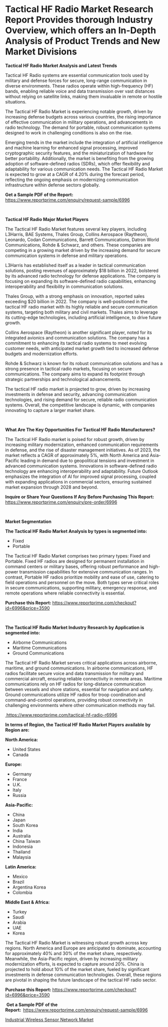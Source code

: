 <p><h1>Tactical HF Radio Market Research Report Provides thorough Industry Overview, which offers an In-Depth Analysis of Product Trends and New Market Divisions</h1></p><p><strong>Tactical HF Radio Market Analysis and Latest Trends</strong></p>
<p><p>Tactical HF Radio systems are essential communication tools used by military and defense forces for secure, long-range communication in diverse environments. These radios operate within high-frequency (HF) bands, enabling reliable voice and data transmission over vast distances without relying on satellite links, making them invaluable in remote or hostile situations. </p><p>The Tactical HF Radio Market is experiencing notable growth, driven by increasing defense budgets across various countries, the rising importance of effective communication in military operations, and advancements in radio technology. The demand for portable, robust communication systems designed to work in challenging conditions is also on the rise. </p><p>Emerging trends in the market include the integration of artificial intelligence and machine learning for enhanced signal processing, improved cryptographic security features, and the miniaturization of hardware for better portability. Additionally, the market is benefiting from the growing adoption of software-defined radios (SDRs), which offer flexibility and adaptability for various communication needs. The Tactical HF Radio Market is expected to grow at a CAGR of 4.20% during the forecast period, reflecting the ongoing emphasis on modernizing communication infrastructure within defense sectors globally.</p></p>
<p><strong>Get a Sample PDF of the Report:&nbsp;</strong> <a href="https://www.reportprime.com/enquiry/request-sample/6996?utm_campaign=3444&utm_medium=2&utm_source=Github&utm_content=ia&utm_term=19032025&utm_id=tactical-hf-radio">https://www.reportprime.com/enquiry/request-sample/6996</a></p>
<p>&nbsp;</p>
<p><strong>Tactical HF Radio Major Market Players</strong></p>
<p><p>The Tactical HF Radio Market features several key players, including L3Harris, BAE Systems, Thales Group, Collins Aerospace (Raytheon), Leonardo, Codan Communications, Barrett Communications, Datron World Communications, Rohde & Schwarz, and others. These companies are competing in a growing market driven by the increasing demand for secure communication systems in defense and military operations.</p><p>L3Harris has established itself as a leader in tactical communication solutions, posting revenues of approximately $18 billion in 2022, bolstered by its advanced radio technology for defense applications. The company is focusing on expanding its software-defined radio capabilities, enhancing interoperability and flexibility in communication solutions.</p><p>Thales Group, with a strong emphasis on innovation, reported sales exceeding $20 billion in 2022. The company is well-positioned in the tactical HF radio market with its highly reliable and secure communication systems, targeting both military and civil markets. Thales aims to leverage its cutting-edge technologies, including artificial intelligence, to drive future growth.</p><p>Collins Aerospace (Raytheon) is another significant player, noted for its integrated avionics and communication solutions. The company has a commitment to enhancing its tactical radio systems to meet evolving customer needs, with anticipated market growth tied to increased defense budgets and modernization efforts.</p><p>Rohde & Schwarz is known for its robust communication solutions and has a strong presence in tactical radio markets, focusing on secure communications. The company aims to expand its footprint through strategic partnerships and technological advancements.</p><p>The tactical HF radio market is projected to grow, driven by increasing investments in defense and security, advancing communication technologies, and rising demand for secure, reliable radio communication systems. Overall, the competitive landscape is dynamic, with companies innovating to capture a larger market share.</p></p>
<p>&nbsp;</p>
<p><strong>What Are The Key Opportunities For Tactical HF Radio Manufacturers?</strong></p>
<p><p>The Tactical HF Radio market is poised for robust growth, driven by increasing military modernization, enhanced communication requirements in defense, and the rise of disaster management initiatives. As of 2023, the market reflects a CAGR of approximately 5%, with North America and Asia-Pacific leading in demand due to geopolitical tensions and investment in advanced communication systems. Innovations in software-defined radio technology are enhancing interoperability and adaptability. Future Outlook emphasizes the integration of AI for improved signal processing, coupled with expanding applications in commercial sectors, ensuring sustained market expansion through 2028 and beyond.</p></p>
<p><strong>Inquire or Share Your Questions If Any Before Purchasing This Report:</strong> <a href="https://www.reportprime.com/enquiry/pre-order/6996?utm_campaign=3444&utm_medium=2&utm_source=Github&utm_content=ia&utm_term=19032025&utm_id=tactical-hf-radio">https://www.reportprime.com/enquiry/pre-order/6996</a></p>
<p>&nbsp;</p>
<p><strong>Market Segmentation</strong></p>
<p><strong>The Tactical HF Radio Market Analysis by types is segmented into:</strong></p>
<p><ul><li>Fixed</li><li>Portable</li></ul></p>
<p><p>The Tactical HF Radio Market comprises two primary types: Fixed and Portable. Fixed HF radios are designed for permanent installation in command centers or military bases, offering robust performance and high-power transmission capabilities for extensive communication ranges. In contrast, Portable HF radios prioritize mobility and ease of use, catering to field operations and personnel on the move. Both types serve critical roles in secure communications, supporting military, emergency response, and remote operations where reliable connectivity is essential.</p></p>
<p><strong>Purchase this Report:&nbsp;</strong><a href="https://www.reportprime.com/checkout?id=6996&price=3590&utm_campaign=3444&utm_medium=2&utm_source=Github&utm_content=ia&utm_term=19032025&utm_id=tactical-hf-radio">https://www.reportprime.com/checkout?id=6996&price=3590</a></p>
<p>&nbsp;</p>
<p><strong>The Tactical HF Radio Market Industry Research by Application is segmented into:</strong></p>
<p><ul><li>Airborne Communications</li><li>Maritime Communications</li><li>Ground Communications</li></ul></p>
<p><p>The Tactical HF Radio Market serves critical applications across airborne, maritime, and ground communications. In airborne communications, HF radios facilitate secure voice and data transmission for military and commercial aircraft, ensuring reliable connectivity in remote areas. Maritime communications rely on HF radios for long-distance communication between vessels and shore stations, essential for navigation and safety. Ground communications utilize HF radios for troop coordination and command-and-control operations, providing robust connectivity in challenging environments where other communication methods may fail.</p></p>
<p><a href="https://www.reportprime.com/tactical-hf-radio-r6996?utm_campaign=3444&utm_medium=2&utm_source=Github&utm_content=ia&utm_term=19032025&utm_id=tactical-hf-radio">&nbsp;https://www.reportprime.com/tactical-hf-radio-r6996</a></p>
<p><strong>In terms of Region, the Tactical HF Radio Market Players available by Region are:</strong></p>
<p>
    <p> <strong> North America: </strong>
        <ul>
            <li>United States</li>
            <li>Canada</li>
        </ul>
        </p> 
    <p> <strong> Europe: </strong>
        <ul>
            <li>Germany</li>
            <li>France</li>
            <li>U.K.</li>
            <li>Italy</li>
            <li>Russia</li>
        </ul>
        </p> 
    <p> <strong> Asia-Pacific: </strong>
        <ul>
            <li>China</li>
            <li>Japan</li>
            <li>South Korea</li>
            <li>India</li>
            <li>Australia</li>
            <li>China Taiwan</li>
            <li>Indonesia</li>
            <li>Thailand</li>
            <li>Malaysia</li>
        </ul>
        </p> 
    <p> <strong> Latin America: </strong>
        <ul>
            <li>Mexico</li>
            <li>Brazil</li>
            <li>Argentina Korea</li>
            <li>Colombia</li>
        </ul>
        </p> 
    <p> <strong> Middle East & Africa: </strong>
        <ul>
            <li>Turkey</li>
            <li>Saudi</li>
            <li>Arabia</li>
            <li>UAE</li>
            <li>Korea</li>
        </ul>
    </p>
    </p>
<p><p>The Tactical HF Radio Market is witnessing robust growth across key regions. North America and Europe are anticipated to dominate, accounting for approximately 40% and 30% of the market share, respectively. Meanwhile, the Asia-Pacific region, driven by increasing military modernization efforts, is expected to capture around 20%. China is projected to hold about 10% of the market share, fueled by significant investments in defense communication technologies. Overall, these regions are pivotal in shaping the future landscape of the tactical HF radio sector.</p></p>
<p><strong>Purchase this Report: </strong><a href="https://www.reportprime.com/checkout?id=6996&price=3590&utm_campaign=3444&utm_medium=2&utm_source=Github&utm_content=ia&utm_term=19032025&utm_id=tactical-hf-radio">https://www.reportprime.com/checkout?id=6996&price=3590</a></p>
<p>&nbsp;<strong>Get a Sample PDF of the Report:&nbsp;&nbsp;</strong><a href="https://www.reportprime.com/enquiry/request-sample/6996?utm_campaign=3444&utm_medium=2&utm_source=Github&utm_content=ia&utm_term=19032025&utm_id=tactical-hf-radio">https://www.reportprime.com/enquiry/request-sample/6996</a></p>
<p><strong></strong></p>
<p><p><a href="https://github.com/seherlouize/Market-Research-Report-List-1/blob/main/industrial-wireless-sensor-network-market.md?utm_campaign=3444&utm_medium=2&utm_source=Github&utm_content=ia&utm_term=19032025&utm_id=tactical-hf-radio">Industrial Wireless Sensor Network Market</a></p></p>